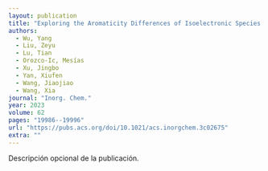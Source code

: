 ```yaml
---
layout: publication
title: "Exploring the Aromaticity Differences of Isoelectronic Species of Cyclo[18]carbon (C $_\textrm18$ ), B $_\textrm6$ C $_\textrm6$ N $_\textrm6$ , and B $_\textrm9$ N $_\textrm9$ : The Role of Carbon Atoms as Connecting Bridges"
authors:
  - Wu, Yang
  - Liu, Zeyu
  - Lu, Tian
  - Orozco-Ic, Mesías
  - Xu, Jingbo
  - Yan, Xiufen
  - Wang, Jiaojiao
  - Wang, Xia
journal: "Inorg. Chem."
year: 2023
volume: 62
pages: "19986--19996"
url: "https://pubs.acs.org/doi/10.1021/acs.inorgchem.3c02675"
extra: ""
---
```


Descripción opcional de la publicación.
